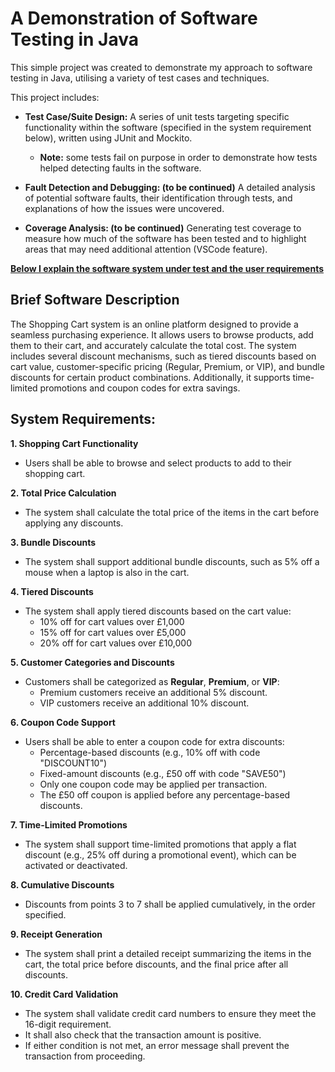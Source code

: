 # A Demonstration of Software Testing in Java

This simple project was created to demonstrate my approach to software testing in Java, utilising a variety of test cases and techniques.

This project includes:

- **Test Case/Suite Design:** A series of unit tests targeting specific functionality within the software (specified in the system requirement below), written using JUnit and Mockito.

  - **Note:** some tests fail on purpose in order to demonstrate how tests helped detecting faults in the software.

- **Fault Detection and Debugging: (to be continued)** A detailed analysis of potential software faults, their identification through tests, and explanations of how the issues were uncovered.

- **Coverage Analysis: (to be continued)** Generating test coverage to measure how much of the software has been tested and to highlight areas that may need additional attention (VSCode feature).

<u>**Below I explain the software system under test and the user requirements**</u>

## Brief Software Description

The Shopping Cart system is an online platform designed to provide a seamless purchasing experience. It allows users to browse products, add them to their cart, and accurately calculate the total cost. The system includes several discount mechanisms, such as tiered discounts based on cart value, customer-specific pricing (Regular, Premium, or VIP), and bundle discounts for certain product combinations. Additionally, it supports time-limited promotions and coupon codes for extra savings.


## System Requirements:

**1. Shopping Cart Functionality**
- Users shall be able to browse and select products to add to their shopping cart.

**2. Total Price Calculation**
- The system shall calculate the total price of the items in the cart before applying any discounts.

**3. Bundle Discounts**
- The system shall support additional bundle discounts, such as 5% off a mouse when a laptop is also in the cart.

**4. Tiered Discounts**
- The system shall apply tiered discounts based on the cart value:
  - 10% off for cart values over £1,000
  - 15% off for cart values over £5,000
  - 20% off for cart values over £10,000

**5. Customer Categories and Discounts**
- Customers shall be categorized as **Regular**, **Premium**, or **VIP**:
  - Premium customers receive an additional 5% discount.
  - VIP customers receive an additional 10% discount.

**6. Coupon Code Support**
- Users shall be able to enter a coupon code for extra discounts:
  - Percentage-based discounts (e.g., 10% off with code "DISCOUNT10")
  - Fixed-amount discounts (e.g., £50 off with code "SAVE50")
  - Only one coupon code may be applied per transaction.
  - The £50 off coupon is applied before any percentage-based discounts.

**7. Time-Limited Promotions**
- The system shall support time-limited promotions that apply a flat discount (e.g., 25% off during a promotional event), which can be activated or deactivated.

**8. Cumulative Discounts**
- Discounts from points 3 to 7 shall be applied cumulatively, in the order specified.

**9. Receipt Generation**
- The system shall print a detailed receipt summarizing the items in the cart, the total price before discounts, and the final price after all discounts.

**10. Credit Card Validation**
- The system shall validate credit card numbers to ensure they meet the 16-digit requirement.
- It shall also check that the transaction amount is positive.
- If either condition is not met, an error message shall prevent the transaction from proceeding.
